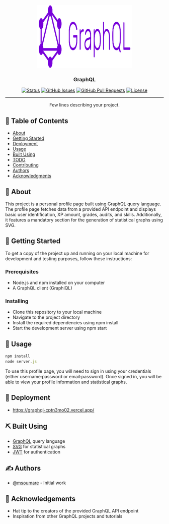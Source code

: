 <p align="center">
  <a href="" rel="noopener">
 <img width=300px height=200px src="web/img/graphQl.svg" alt="Project logo"></a>
</p>

<h3 align="center">GraphQL</h3>

<div align="center">

[![Status](https://img.shields.io/badge/status-active-success.svg)]()
[![GitHub Issues](https://img.shields.io/github/issues/kylelobo/The-Documentation-Compendium.svg)](https://github.com/kylelobo/The-Documentation-Compendium/issues)
[![GitHub Pull Requests](https://img.shields.io/github/issues-pr/kylelobo/The-Documentation-Compendium.svg)](https://github.com/kylelobo/The-Documentation-Compendium/pulls)
[![License](https://img.shields.io/badge/license-MIT-blue.svg)](/LICENSE)

</div>

---

<p align="center"> Few lines describing your project.
    <br>
</p>

## 📝 Table of Contents

- [About](#about)
- [Getting Started](#getting_started)
- [Deployment](#deployment)
- [Usage](#usage)
- [Built Using](#built_using)
- [TODO](../TODO.md)
- [Contributing](../CONTRIBUTING.md)
- [Authors](#authors)
- [Acknowledgments](#acknowledgement)

## 🧐 About <a name = "about"></a>

This project is a personal profile page built using GraphQL query language. The profile page fetches data from a provided API endpoint and displays basic user identification, XP amount, grades, audits, and skills. Additionally, it features a mandatory section for the generation of statistical graphs using SVG.

## 🏁 Getting Started <a name = "getting_started"></a>

To get a copy of the project up and running on your local machine for development and testing purposes, follow these instructions:

### Prerequisites

- Node.js and npm installed on your computer
- A GraphQL client (GraphiQL)

### Installing

- Clone this repository to your local machine
- Navigate to the project directory
- Install the required dependencies using npm install
- Start the development server using npm start

## 🎈 Usage <a name="usage"></a>

```js
npm install
node server.js
```

To use this profile page, you will need to sign in using your credentials (either username:password or email:password). Once signed in, you will be able to view your profile information and statistical graphs.

## 🚀 Deployment <a name = "deployment"></a>

- <https://graphql-cptn3mo02.vercel.app/>

## ⛏️ Built Using <a name = "built_using"></a>

- [GraphQL](https://graphql.org/) query language
- [SVG](https://developer.mozilla.org/en-US/docs/Web/SVG) for statistical graphs
- [JWT](https://jwt.io/) for authentication

## ✍️ Authors <a name = "authors"></a>

- [@msoumare](https://github.com/cptn3mo02/GraphQl) - Initial work

## 🎉 Acknowledgements <a name = "acknowledgement"></a>

- Hat tip to the creators of the provided GraphQL API endpoint
- Inspiration from other GraphQL projects and tutorials
